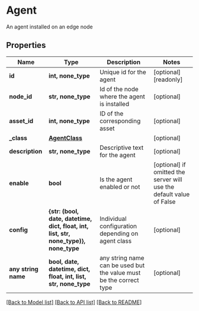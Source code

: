 # Agent

An agent installed on an edge node

## Properties
Name | Type | Description | Notes
------------ | ------------- | ------------- | -------------
**id** | **int, none_type** | Unique id for the agent | [optional] [readonly] 
**node_id** | **str, none_type** | Id of the node where the agent is installed | [optional] 
**asset_id** | **int, none_type** | ID of the corresponding asset | [optional] 
**_class** | [**AgentClass**](AgentClass.md) |  | [optional] 
**description** | **str, none_type** | Descriptive text for the agent | [optional] 
**enable** | **bool** | Is the agent enabled or not | [optional]  if omitted the server will use the default value of False
**config** | **{str: (bool, date, datetime, dict, float, int, list, str, none_type)}, none_type** | Individual configuration depending on agent class | [optional] 
**any string name** | **bool, date, datetime, dict, float, int, list, str, none_type** | any string name can be used but the value must be the correct type | [optional]

[[Back to Model list]](../README.md#documentation-for-models) [[Back to API list]](../README.md#documentation-for-api-endpoints) [[Back to README]](../README.md)


